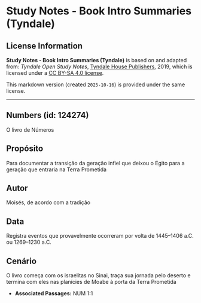 # Study Notes - Book Intro Summaries (Tyndale)

## License Information

**Study Notes - Book Intro Summaries (Tyndale)** is based on and adapted from: _Tyndale Open Study Notes_, [Tyndale House Publishers](https://tyndaleopenresources.com/), 2019, which is licensed under a [CC BY-SA 4.0 license](https://creativecommons.org/licenses/by-sa/4.0/legalcode.en).

This markdown version (created `2025-10-16`) is provided under the same license.



--------------------------------

## Numbers (id: 124274)

O livro de Números

Propósito
---------

Para documentar a transição da geração infiel que deixou o Egito para a geração que entraria na Terra Prometida

Autor
-----

Moisés, de acordo com a tradição

Data
----

Registra eventos que provavelmente ocorreram por volta de 1445–1406 a.C. ou 1269–1230 a.C.

Cenário
-------

O livro começa com os israelitas no Sinai, traça sua jornada pelo deserto e termina com eles nas planícies de Moabe à porta da Terra Prometida

* **Associated Passages:** NUM 1:1

